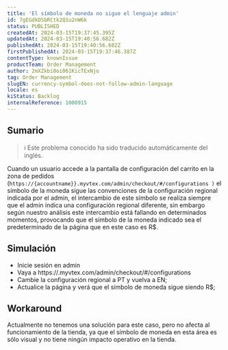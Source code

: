 ```yaml
---
title: 'El símbolo de moneda no sigue el lenguaje admin'
id: 7gEGdkDSbRCtk2Q1u2nW6k
status: PUBLISHED
createdAt: 2024-03-15T19:37:45.395Z
updatedAt: 2024-03-15T19:40:56.682Z
publishedAt: 2024-03-15T19:40:56.682Z
firstPublishedAt: 2024-03-15T19:37:46.387Z
contentType: knownIssue
productTeam: Order Management
author: 2mXZkbi0oi061KicTExNjo
tag: Order Management
slugEN: currency-symbol-does-not-follow-admin-language
locale: es
kiStatus: Backlog
internalReference: 1000915
---
```


## Sumario

>ℹ️ Este problema conocido ha sido traducido automáticamente del inglés.


Cuando un usuario accede a la pantalla de configuración del carrito en la zona de pedidos (`https://{accountname}}.myvtex.com/admin/checkout/#/configurations )` el símbolo de la moneda sigue las convenciones de la configuración regional indicada por el admin, el intercambio de este símbolo se realiza siempre que el admin indica una configuración regional diferente, sin embargo según nuestro análisis este intercambio está fallando en determinados momentos, provocando que el símbolo de la moneda indicado sea el predeterminado de la página que en este caso es R$.


##

## Simulación




- Inicie sesión en admin
- Vaya a https://.myvtex.com/admin/checkout/#/configurations
- Cambie la configuración regional a PT y vuelva a EN;
- Actualice la página y verá que el símbolo de moneda sigue siendo R$;



## Workaround


Actualmente no tenemos una solución para este caso, pero no afecta al funcionamiento de la tienda, ya que el símbolo de moneda en esta área es sólo visual y no tiene ningún impacto operativo en la tienda.




